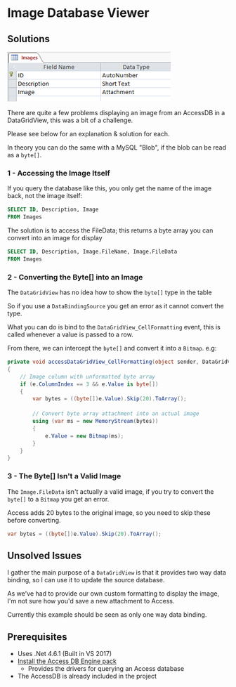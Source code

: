 # Image Database Viewer

## Solutions

![access schema](access_schema.png)

There are quite a few problems displaying an image from an AccessDB in a DataGridView, this was a bit of a challenge.

Please see below for an explanation & solution for each.

In theory you can do the same with a MySQL "Blob", if the blob can be read as a `byte[]`.

### 1 - Accessing the Image Itself

If you query the database like this, you only get the name of the image back, not the image itself:

```sql
SELECT ID, Description, Image
FROM Images
```

The solution is to access the FileData; this returns a byte array you can convert into an image for display

```sql
SELECT ID, Description, Image.FileName, Image.FileData 
FROM Images
```

### 2 - Converting the Byte[] into an Image

The `DataGridView` has no idea how to show the `byte[]` type in the table

So if you use a `DataBindingSource` you get an error as it cannot convert the type.

What you can do is bind to the `DataGridView_CellFormatting` event, this is called whenever a value is passed to a row.

From there, we can intercept the `byte[]` and convert it into a `Bitmap`.  e.g:

```csharp
private void accessDataGridView_CellFormatting(object sender, DataGridViewCellFormattingEventArgs e)
{
    // Image column with unformatted byte array
    if (e.ColumnIndex == 3 && e.Value is byte[])
    {
        var bytes = ((byte[])e.Value).Skip(20).ToArray();

        // Convert byte array attachment into an actual image
        using (var ms = new MemoryStream(bytes))
        {
            e.Value = new Bitmap(ms);
        }
    }
}
```

### 3 - The Byte[] Isn't a Valid Image

The `Image.FileData` isn't actually a valid image, if you try to convert the `byte[]` to a `Bitmap` you get an error.

Access adds 20 bytes to the original image, so you need to skip these before converting.

```csharp
var bytes = ((byte[])e.Value).Skip(20).ToArray();
```

## Unsolved Issues

I gather the main purpose of a `DataGridView` is that it provides two way data binding, so I can use it to update the source database.

As we've had to provide our own custom formatting to display the image, I'm not sure how you'd save a new attachment to Access.

Currently this example should be seen as only one way data binding.

## Prerequisites

* Uses .Net 4.6.1 (Built in VS 2017)
* [Install the Access DB Engine pack](https://www.microsoft.com/en-us/download/confirmation.aspx?id=23734)
    * Provides the drivers for querying an Access database
* The AccessDB is already included in the project